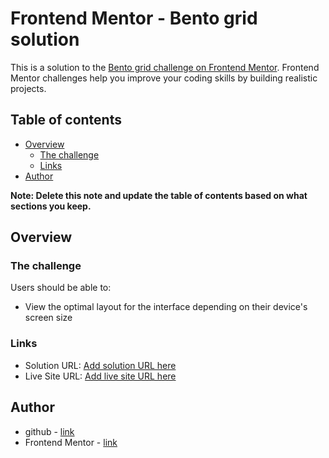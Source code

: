 # Frontend Mentor - Bento grid solution

This is a solution to the [Bento grid challenge on Frontend Mentor](https://www.frontendmentor.io/challenges/bento-grid-RMydElrlOj). Frontend Mentor challenges help you improve your coding skills by building realistic projects.

## Table of contents

- [Overview](#overview)
  - [The challenge](#the-challenge)
  - [Links](#links)
- [Author](#author)

**Note: Delete this note and update the table of contents based on what sections you keep.**

## Overview

### The challenge

Users should be able to:

- View the optimal layout for the interface depending on their device's screen size

### Links

- Solution URL: [Add solution URL here](https://github.com/ethan-heo/frontend-challenges/tree/master/apps/bento-grid)
- Live Site URL: [Add live site URL here](https://ethan-heo.github.io/frontend-challenges/projects/bento-grid/)

## Author

- github - [link](https://github.com/ethan-heo/)
- Frontend Mentor - [link](https://www.frontendmentor.io/profile/ethan-heo)

